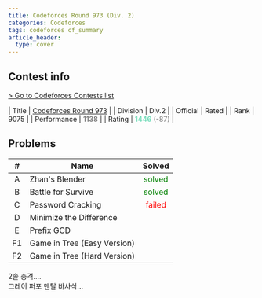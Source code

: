 ```yaml
---
title: Codeforces Round 973 (Div. 2)
categories: Codeforces
tags: codeforces cf_summary
article_header:
  type: cover
---
```

## Contest info

[> Go to Codeforces Contests list](./)

| Title | <a href="https://codeforces.com/contest/2013">Codeforces Round 973</a> |
| Division | Div.2 |
| Official | Rated |
| Rank | 9075 |
| Performance | <strong><span style="color:#808080">1138</span></strong> |
| Rating | <strong><span style="color:#77DDBB">1446</span></strong>  <span style="color:#777777">(-87)</span> |

## Problems

| <strong>#</strong> | <strong>Name</strong> | <strong> Solved </strong> |
| :---: | --- | :---: |
| A | Zhan's Blender | <span style="color:green"> solved </span> |
| B | Battle for Survive | <span style="color:green"> solved </span> |
| C | Password Cracking | <span style="color:red"> failed </span> |
| D | Minimize the Difference |  |
| E | Prefix GCD | |
| F1 | Game in Tree (Easy Version) | |
| F2 | Game in Tree (Hard Version) | |

<!--more-->
2솔 충격....   
그레이 퍼포 멘탈 바사삭...